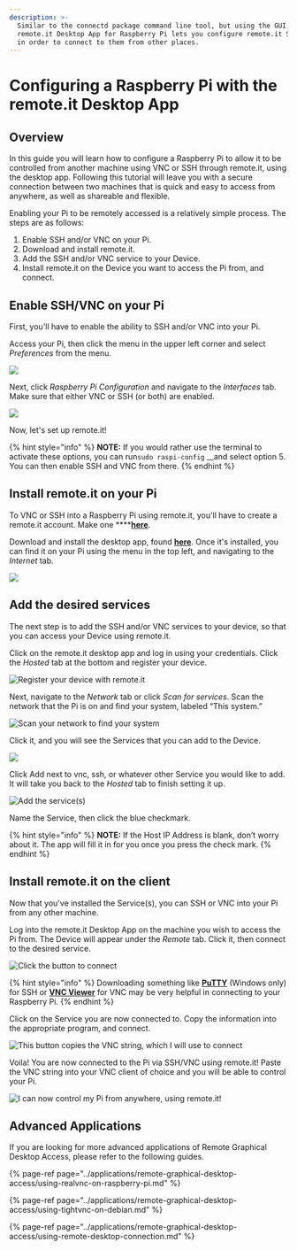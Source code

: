 ```yaml
---
description: >-
  Similar to the connectd package command line tool, but using the GUI, the
  remote.it Desktop App for Raspberry Pi lets you configure remote.it Services
  in order to connect to them from other places.
---
```


# Configuring a Raspberry Pi with the remote.it Desktop App

## Overview

In this guide you will learn how to configure a Raspberry Pi to allow it to be controlled from another machine using VNC or SSH through remote.it, using the desktop app. Following this tutorial will leave you with a secure connection between two machines that is quick and easy to access from anywhere, as well as shareable and flexible.

Enabling your Pi to be remotely accessed is a relatively simple process. The steps are as follows:

1. Enable SSH and/or VNC on your Pi.
2. Download and install remote.it.
3. Add the SSH and/or VNC service to your Device.
4. Install remote.it on the Device you want to access the Pi from, and connect.

## Enable SSH/VNC on your Pi

First, you'll have to enable the ability to SSH and/or VNC into your Pi. 

Access your Pi, then click the menu in the upper left corner and select _Preferences_ from the menu. 

![](../../.gitbook/assets/1%20%286%29.png)

Next, click _Raspberry Pi Configuration_ and navigate to the _Interfaces_ tab. Make sure that either VNC or SSH \(or both\) are enabled. 

![](../../.gitbook/assets/2.png)

Now, let's set up remote.it! 

{% hint style="info" %}
**NOTE:** If you would rather use the terminal to activate these options, you can run`sudo raspi-config` __and select option 5. You can then enable SSH and VNC from there.
{% endhint %}

## Install remote.it on your Pi

To VNC or SSH into a Raspberry Pi using remote.it, you'll have to create a remote.it account. Make one ****[**here**](https://app.remote.it/auth/#/sign-up).

Download and install the desktop app, found [**here**](https://github.com/remoteit/desktop/releases/latest). Once it's installed, you can find it on your Pi using the menu in the top left, and navigating to the _Internet_ tab.

![](../../.gitbook/assets/screen-shot-2020-02-20-at-5.49.04-pm.png)

## Add the desired services

The next step is to add the SSH and/or VNC services to your device, so that you can access your Device using remote.it.

Click on the remote.it desktop app and log in using your credentials. Click the _Hosted_ tab at the bottom and register your device.

![Register your device with remote.it](../../.gitbook/assets/screen-shot-2020-02-20-at-5.52.14-pm.png)

Next, navigate to the _Network_ tab or click _Scan for services_. Scan the network that the Pi is on and find your system, labeled “This system.” 

![Scan your network to find your system](../../.gitbook/assets/screen-shot-2020-02-20-at-5.53.01-pm.png)

Click it, and you will see the Services that you can add to the Device. 

![](../../.gitbook/assets/screen-shot-2020-02-20-at-5.53.41-pm.png)

Click Add next to vnc, ssh, or whatever other Service you would like to add. It will take you back to the _Hosted_ tab to finish setting it up. 

![Add the service\(s\)](../../.gitbook/assets/screen-shot-2020-02-20-at-5.54.23-pm.png)

Name the Service, then click the blue checkmark.

{% hint style="info" %}
**NOTE:** If the Host IP Address is blank, don’t worry about it. The app will fill it in for you once you press the check mark.
{% endhint %}

## Install remote.it on the client

Now that you've installed the Service\(s\), you can SSH or VNC into your Pi from any other machine. 

Log into the remote.it Desktop App on the machine you wish to access the Pi from. The Device will appear under the _Remote_ tab. Click it, then connect to the desired service. 

![Click the button to connect](../../.gitbook/assets/screen-shot-2020-02-20-at-5.57.45-pm%20%281%29.png)

{% hint style="info" %}
Downloading something like [**PuTTY**](https://www.chiark.greenend.org.uk/~sgtatham/putty/) \(Windows only\) for SSH or [**VNC Viewer**](https://www.realvnc.com/en/connect/download/viewer/) for VNC may be very helpful in connecting to your Raspberry Pi.
{% endhint %}

Click on the Service you are now connected to. Copy the information into the appropriate program, and connect. 

![This button copies the VNC string, which I will use to connect](../../.gitbook/assets/screen-shot-2020-02-20-at-5.58.13-pm%20%281%29.png)

Voila! You are now connected to the Pi via SSH/VNC using remote.it! Paste the VNC string into your VNC client of choice and you will be able to control your Pi.

![I can now control my Pi from anywhere, using remote.it!](../../.gitbook/assets/screen-shot-2020-02-20-at-5.58.59-pm.png)

## Advanced Applications

If you are looking for more advanced applications of Remote Graphical Desktop Access, please refer to the following guides.

{% page-ref page="../applications/remote-graphical-desktop-access/using-realvnc-on-raspberry-pi.md" %}

{% page-ref page="../applications/remote-graphical-desktop-access/using-tightvnc-on-debian.md" %}

{% page-ref page="../applications/remote-graphical-desktop-access/using-remote-desktop-connection.md" %}

